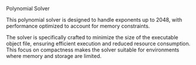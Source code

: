 Polynomial Solver

This polynomial solver is designed to handle exponents up to 2048, with performance optimized to account for memory constraints.

The solver is specifically crafted to minimize the size of the executable object file, ensuring efficient execution and reduced resource consumption. This focus on compactness makes the solver suitable for environments where memory and storage are limited.